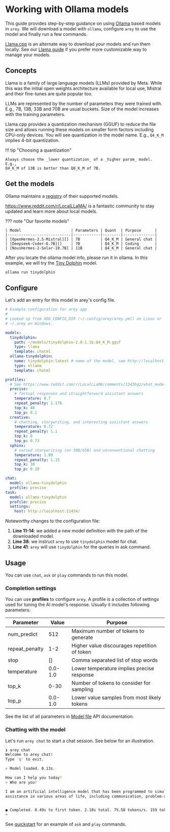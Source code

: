 # Working with Ollama models

This guide provides step-by-step guidance on using [Ollama][] based models in
`arey`. We will download a model with `ollama`, configure `arey` to use the
model and finally run a few commands.

[Llama.cpp][] is an alternate way to download your models and run them
locally. See our [Llama guide](llama.md) if you prefer more customizable way to
manage your models.

[Llama.cpp]: https://github.com/ggerganov/llama.cpp
[Ollama]: https://ollama.com

## Concepts

Llama is a family of large language models (LLMs) provided by Meta. While this was the
initial open weights architecture available for local use, Mistral and their
fine-tunes are quite popular too.

LLMs are represented by the number of parameters they were trained with. E.g.,
7B, 13B, 33B and 70B are usual buckets. Size of the model increases with the
training parameters.

Llama.cpp provides a quantization mechanism (GGUF) to reduce the file size and
allows running these models on smaller form factors including CPU-only devices.
You will see quantization in the model name. E.g., `Q4_K_M` implies 4-bit
quantization.

!!! tip "Choosing a quantization"

    Always choose the _lower quantization_ of a _higher param_ model. E.g.,
    Q4_K_M of 13B is better than Q8_K_M of 7B.

## Get the models

Ollama maintains a [registry](https://ollama.com/library) of their supported models.

<https://www.reddit.com/r/LocalLLaMA/> is a fantastic community to stay
updated and learn more about local models.

??? note "Our favorite models"

    | Model                      | Parameters | Quant  | Purpose      |
    |----------------------------|------------|--------|--------------|
    | [OpenHermes-2.5-Mistral][] | 7B         | Q4_K_M | General chat |
    | [Deepseek-Coder-6.7B][]    | 7B         | Q4_K_M | Coding       |
    | [NousHermes-2-Solar-10.7B] | 11B        | Q4_K_M | General chat |

[OpenHermes-2.5-Mistral]: https://ollama.com/library/openhermes
[Deepseek-Coder-6.7B]: https://ollama.com/library/deepseek-coder:6.7b
[NousHermes-2-Solar-10.7B]: https://ollama.com/library/nous-hermes2

After you locate the ollama model info, please run it in ollama. In this
example, we will try the [Tiny Dolphin][] model.

[Tiny Dolphin]: https://ollama.com/library/tinydolphin

```sh
ollama run tinydolphin
```

## Configure

Let's add an entry for this model in arey's config file.

```yaml linenums="1" hl_lines="11-14 38 41"
# Example configuration for arey app
#
# Looked up from XDG_CONFIG_DIR (~/.config/arey/arey.yml) on Linux or
# ~/.arey on Windows.

models:
  tinydolphin:
    path: ~/models/tinydolphin-2.8-1.1b.Q4_K_M.gguf
    type: llama
    template: chatml
  ollama-tinydolphin:
    name: tinydolphin:latest # name of the model, see http://localhost:11434/api/tags
    type: ollama
    template: chatml

profiles:
  # See https://www.reddit.com/r/LocalLLaMA/comments/1343bgz/what_model_parameters_is_everyone_using/
  precise:
    # factual responses and straightforward assistant answers
    temperature: 0.7
    repeat_penalty: 1.176
    top_k: 40
    top_p: 0.1
  creative:
    # chatting, storywriting, and interesting assistant answers
    temperature: 0.72
    repeat_penalty: 1.1
    top_k: 0
    top_p: 0.73
  sphinx:
    # varied storywriting (on 30B/65B) and unconventional chatting
    temperature: 1.99
    repeat_penalty: 1.15
    top_k: 30
    top_p: 0.18

chat:
  model: ollama-tinydolphin
  profile: precise
task:
  model: ollama-tinydolphin
  profile: precise
  settings:
    host: http://localhost:11434/
```

Noteworthy changes to the configuration file:

1. **Line 11-14**: we added a new model definition with the path of the downloaded model.
2. **Line 38**: we instruct `arey` to use `tinydolphin` model for chat.
3. **Line 41**: `arey` will use `tinydolphin` for the queries in ask command.

## Usage

You can use `chat`, `ask` or `play` commands to run this model.

### Completion settings

You can use **profiles** to configure `arey`. A profile is a collection of
settings used for tuning the AI model's response. Usually it includes following
parameters:

| Parameter      | Value   | Purpose                                      |
| -------------- | ------- | -------------------------------------------- |
| num_predict    | 512     | Maximum number of tokens to generate         |
| repeat_penalty | 1-2     | Higher value discourages repetition of token |
| stop           | []      | Comma separated list of stop words           |
| temperature    | 0.0-1.0 | Lower temperature implies precise response   |
| top_k          | 0-30    | Number of tokens to consider for sampling    |
| top_p          | 0.0-1.0 | Lower value samples from most likely tokens  |

See the list of all parameters in [Model file][] API documentation.

[Model file]: https://github.com/ollama/ollama/blob/main/docs/modelfile.md#valid-parameters-and-values

### Chatting with the model

Let's run `arey chat` to start a chat session. See below for an illustration.

```sh
❯ arey chat
Welcome to arey chat!
Type 'q' to exit.

✓ Model loaded. 0.13s.

How can I help you today?
> Who are you?

I am an artificial intelligence model that has been programmed to simulate human behavior, emotions, and responses based on data gathered from various sources. My primary goal is to provide
assistance in various areas of life, including communication, problem-solving, decision-making, and learning.


◼ Completed. 0.49s to first token. 2.10s total. 75.58 tokens/s. 159 tokens. 64 prompt tokens.
>
```

See [quickstart](index.md) for an example of `ask` and `play` commands.
